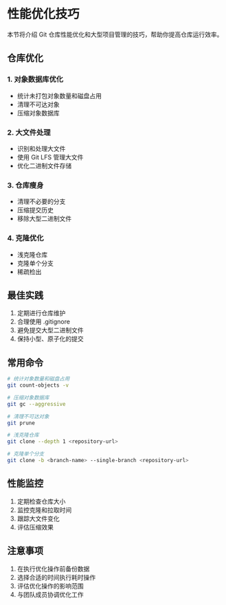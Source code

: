 # 性能优化技巧

本节将介绍 Git 仓库性能优化和大型项目管理的技巧，帮助你提高仓库运行效率。

## 仓库优化

### 1. 对象数据库优化
- 统计未打包对象数量和磁盘占用
- 清理不可达对象
- 压缩对象数据库

### 2. 大文件处理
- 识别和处理大文件
- 使用 Git LFS 管理大文件
- 优化二进制文件存储

### 3. 仓库瘦身
- 清理不必要的分支
- 压缩提交历史
- 移除大型二进制文件

### 4. 克隆优化
- 浅克隆仓库
- 克隆单个分支
- 稀疏检出

## 最佳实践

1. 定期进行仓库维护
2. 合理使用 .gitignore
3. 避免提交大型二进制文件
4. 保持小型、原子化的提交

## 常用命令

```bash
# 统计对象数量和磁盘占用
git count-objects -v

# 压缩对象数据库
git gc --aggressive

# 清理不可达对象
git prune

# 浅克隆仓库
git clone --depth 1 <repository-url>

# 克隆单个分支
git clone -b <branch-name> --single-branch <repository-url>
```

## 性能监控

1. 定期检查仓库大小
2. 监控克隆和拉取时间
3. 跟踪大文件变化
4. 评估压缩效果

## 注意事项

1. 在执行优化操作前备份数据
2. 选择合适的时间执行耗时操作
3. 评估优化操作的影响范围
4. 与团队成员协调优化工作